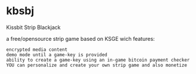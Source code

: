 # kbsbj
Kissbit Strip Blackjack



a free/opensource strip game based on KSGE wich features:

    encrypted media content
    demo mode until a game-key is provided
    ability to create a game-key using an in-game bitcoin payment checker
    YOU can personalize and create your own strip game and also monetize

